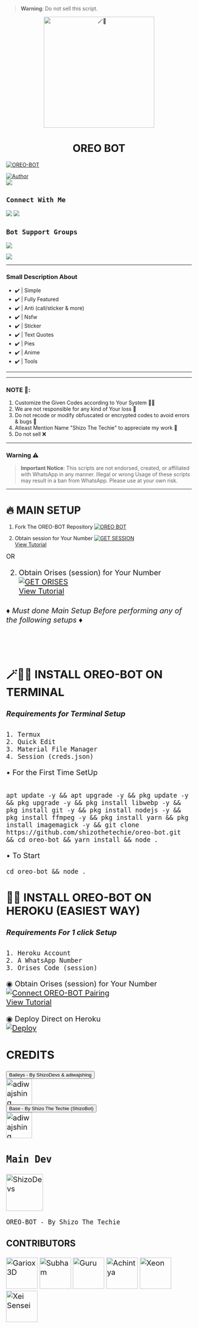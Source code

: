 > **Warning**: Do not sell this script.

<center>

<img alt=🪄🍪 height="300" src="https://i.imgur.com/RCMg1aL.jpg">

</center>

<h1 align="center">OREO BOT</h1>



<p align="center">

 <a href="#"><img title="OREO-BOT" src="https://img.shields.io/badge/Whatshapp BOT-green?colorA=%23ff0000&colorB=%23017e40&style=for-the-badge"></a>

</p>

<p align="center">

<a href="https://github.com/shizothetechie"><img title="Author" src="https://img.shields.io/badge/AUTHOR-shizothetechie-green.svg?style=for-the-badge&logo=github"></a>
<br>
<img src="https://komarev.com/ghpvc/?username=shizothetechie&color=brightgreen" />

</p>



## ```Connect With Me```

<a href="https://api.whatsapp.com/send?phone=917823819907&text=hello+shizo+devs+❤️✨"><img src="https://img.shields.io/badge/Connect on WhatsApp-25D366?style=for-the-badge&logo=whatsapp&logoColor=white"></a>
<a href="https://instagram.com/shizo_the_techie"><img src="https://img.shields.io/badge/Connect on instagram-E4405F?style=for-the-badge&logo=instagram&logoColor=white"></a>

## ```Bot Support Groups```

<a href="https://chat.whatsapp.com/C7hcNLRf9s0GSGq7UiMulm"><img src="https://img.shields.io/badge/Join support group-25D366?style=for-the-badge&logo=whatsapp&logoColor=white"></a>

<a href="https://whatsapp.com/channel/0029VaCkzkr3wtb1uYWiRz2o"><img src="https://img.shields.io/badge/Follow Channel-25D366?style=for-the-badge&logo=whatsapp&logoColor=white"></a>





---------



### Small Description About 

- ✔️ | Simple
- ✔️ | Fully Featured
- ✔️ | Anti (call/sticker & more)
- ✔️ | Nsfw 
- ✔️ | Sticker 
- ✔️ | Text Quotes
- ✔️ | Pies
- ✔️ | Anime 
- ✔️ | Tools 

---------

---------

### NOTE 📜:
1. Customize the Given Codes according to Your System 🧑‍💻
2. We are not responsible for any kind of Your loss 🤧
3. Do not recode or modify obfuscated or encrypted codes to avoid errors & bugs 🐛
4. Atleast Mention Name "Shizo The Techie" to appreciate my work 🥺
5. Do not sell ❌

---------
### Warning ⚠️ 

> **Important Notice**: This scripts are not endorsed, created, or affiliated with WhatsApp in any manner. Illegal or wrong Usage of these scripts may result in a ban from WhatsApp. Please use at your own risk.


---------


# 🔥 MAIN SETUP

1. Fork The OREO-BOT Repository 
<a href="https://github.com/shizothetechie/OREO-BOT/fork"><img title="OREO BOT" src="https://img.shields.io/badge/FORK OREO BOT-h?color=orange&style=for-the-badge&logo=stackshare"></a>



2. Obtain session for Your Number
     <a href="https://shizo-wapair-connect.onrender.com/pair"><img title="GET SESSION" src="https://img.shields.io/badge/GET SESSION-h?color=blue&style=for-the-badge&logo=stackshare"></a><br>
 <a href="https://youtube.com/shorts/-xyT0ib8fis?si=Bpj6soGa7Y39LCKi"> View Tutorial</a><br>

<big> OR <big>

2. Obtain Orises (session) for Your Number
     <a href="https://orises-byshizo.onrender.com"><img title="GET ORISES" src="https://img.shields.io/badge/GET ORISES-h?color=blue&style=for-the-badge&logo=stackshare"></a><br>
 <a href="https://youtube.com/shorts/-xyT0ib8fis?si=Bpj6soGa7Y39LCKi"> View Tutorial</a><br>



###### ♦️ Must done Main Setup Before performing any of the following setups ♦️

<br>



## 🪄🍪🔥 INSTALL OREO-BOT ON TERMINAL

##### Requirements for Terminal Setup
```
1. Termux
2. Quick Edit
3. Material File Manager
4. Session (creds.json)
```

• For the First Time SetUp

```

apt update -y && apt upgrade -y && pkg update -y && pkg upgrade -y && pkg install libwebp -y && pkg install git -y && pkg install nodejs -y && pkg install ffmpeg -y && pkg install yarn && pkg install imagemagick -y && git clone https://github.com/shizothetechie/oreo-bot.git && cd oreo-bot && yarn install && node .

```

• To Start
```
cd oreo-bot && node .
```

## 🥵🔥 INSTALL OREO-BOT ON HEROKU (EASIEST WAY)

##### Requirements For 1 click Setup 

``` 
1. Heroku Account
2. A WhatsApp Number
3. Orises Code (session) 
```

◉ Obtain Orises (session) for Your Number
     <a href="https://connectoreo.onrender.com/"><img title="Connect OREO-BOT Pairing" src="https://img.shields.io/badge/Connect OREO-BOT Pairing-h?color=blue&style=for-the-badge&logo=stackshare"></a><br>
 <a href="https://youtube.com/shorts/-xyT0ib8fis?si=Bpj6soGa7Y39LCKi"> View Tutorial</a><br>

◉ Deploy Direct on Heroku
<br> [![Deploy](https://www.herokucdn.com/deploy/button.svg)](https://deploy-oreobot.onrender.com/)



## CREDITS 
<div><button id="boton" type="button">Baileys - By ShizoDevs & adiwajshing</button></div>
<a href="https://github.com/shizo-devs/shizoweb"><img src="https://github.com/shizo-devs.png" width="70" height="70" alt="adiwajshing"/></a>

<div><button id="boton" type="button">Base  - By Shizo The Techie (ShizoBot)</button></div>
<a href="https://github.com/shizothetechie"><img src="https://github.com/shizothetechie.png" width="70" height="70" alt="adiwajshing"/></a>



## `Main Dev` 
<a href="https://github.com/shizothetechie"><img src="https://github.com/shizothetechie.png" width="100" height="100" alt="ShizoDevs"/></a>
  
`OREO-BOT - By Shizo The Techie`

### CONTRIBUTORS
<a href="https://github.com/gariox3d"><img src="https://github.com/gariox3d.png" width="85" height="85" alt="Gariox 3D"/></a>
<a href="https://github.com/syntax-king"><img src="https://github.com/syntax-king.png" width="85" height="85" alt="Subham"/></a>
<a href="https://github.com/Guru322"><img src="https://github.com/Guru322.png" width="85" height="85" alt="Guru"/></a>
<a href="https://github.com/kai0071"><img src="https://github.com/kai0071.png" width="85" height="85" alt="Achintya"/></a>
<a href="https://github.com/DGXeon"><img src="https://github.com/DGXeon.png" width="85" height="85" alt="Xeon"/></a>
<a href="https://github.com/Xei-Sensei"><img src="https://github.com/Xei-Sensei.png" width="85" height="85" alt="Xei Sensei"/></a>
